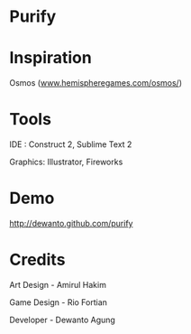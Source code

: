 Purify
======

Inspiration
===========
Osmos (www.hemispheregames.com/osmos/)

Tools
=====

IDE : Construct 2, Sublime Text 2

Graphics: Illustrator, Fireworks

Demo
====
http://dewanto.github.com/purify

Credits
=======
Art Design - Amirul Hakim 

Game Design - Rio Fortian 

Developer - Dewanto Agung
